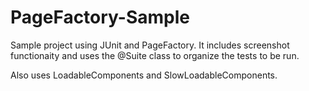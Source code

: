 # PageFactory-Sample
Sample project using JUnit and PageFactory. It includes screenshot functionaity and uses the @Suite class to organize the tests to be run.

Also uses LoadableComponents and SlowLoadableComponents.
